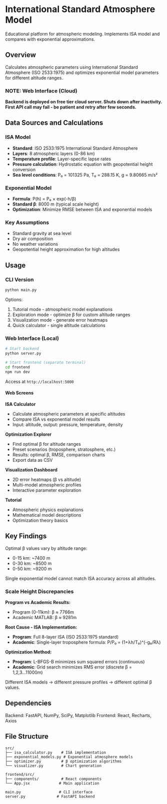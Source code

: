 # International Standard Atmosphere Model

Educational platform for atmospheric modeling. Implements ISA model and compares with exponential approximations.

## Overview

Calculates atmospheric parameters using International Standard Atmosphere (ISO 2533:1975) and optimizes exponential model parameters for different altitude ranges.

### NOTE: Web Interface (Cloud)
**Backend is deployed on free tier cloud server. Shuts down after inactivity. First API call may fail - be patient and retry after few seconds.**

## Data Sources and Calculations

### ISA Model
- **Standard**: ISO 2533:1975 International Standard Atmosphere
- **Layers**: 8 atmospheric layers (0-86 km)
- **Temperature profile**: Layer-specific lapse rates
- **Pressure calculation**: Hydrostatic equation with geopotential height conversion
- **Sea level conditions**: P₀ = 101325 Pa, T₀ = 288.15 K, g = 9.80665 m/s²

### Exponential Model
- **Formula**: P(h) = P₀ × exp(-h/β)
- **Standard β**: 8000 m (typical scale height)
- **Optimization**: Minimize RMSE between ISA and exponential models

### Key Assumptions
- Standard gravity at sea level
- Dry air composition
- No weather variations
- Geopotential height approximation for high altitudes

## Usage

### CLI Version
```bash
python main.py
```

Options:
1. Tutorial mode - atmospheric model explanations
2. Exploration mode - optimize β for custom altitude ranges  
3. Visualization mode - generate error heatmaps
4. Quick calculator - single altitude calculations

### Web Interface (Local)
```bash
# Start backend
python server.py

# Start frontend (separate terminal)
cd frontend
npm run dev
```

Access at `http://localhost:5000`

#### Web Screens

**ISA Calculator**
- Calculate atmospheric parameters at specific altitudes
- Compare ISA vs exponential model results
- Input: altitude, output: pressure, temperature, density

**Optimization Explorer**
- Find optimal β for altitude ranges
- Preset scenarios (troposphere, stratosphere, etc.)
- Results: optimal β, RMSE, comparison charts
- Export data as CSV

**Visualization Dashboard**
- 2D error heatmaps (β vs altitude)
- Multi-model atmospheric profiles
- Interactive parameter exploration

**Tutorial**
- Atmospheric physics explanations
- Mathematical model descriptions
- Optimization theory basics

## Key Findings

Optimal β values vary by altitude range:
- 0-15 km: ~7400 m
- 0-30 km: ~8500 m  
- 0-50 km: ~9200 m

Single exponential model cannot match ISA accuracy across all altitudes.

### Scale Height Discrepancies

**Program vs Academic Results:**
- Program (0-11km): β ≈ 7766m 
- Academic MATLAB: β ≈ 9281m

**Root Cause - ISA Implementation:**
- **Program**: Full 8-layer ISA (ISO 2533:1975 standard)
- **Academic**: Single-layer troposphere formula: P/P₀ = (1+λh/T₀)^(-g₀/Rλ)

**Optimization Method:**
- **Program**: L-BFGS-B minimizes sum squared errors (continuous)
- **Academic**: Grid search minimizes RMS error (discrete β = 1,2,3...11000m)

Different ISA models → different pressure profiles → different optimal β values.

## Dependencies

Backend: FastAPI, NumPy, SciPy, Matplotlib
Frontend: React, Recharts, Axios

## File Structure

```
src/
├── isa_calculator.py    # ISA implementation
├── exponential_models.py # Exponential atmosphere models
├── optimizer.py         # β optimization algorithms
└── visualizer.py        # Chart generation

frontend/src/
├── components/          # React components
└── App.jsx             # Main application

main.py                 # CLI interface
server.py              # FastAPI backend
```